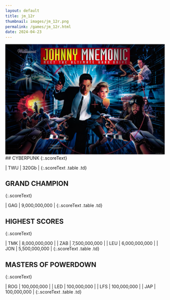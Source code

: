 ```yaml
---
layout: default
title: jm_12r
thumbnail: images/jm_12r.png
permalink: /games/jm_12r.html
date: 2024-04-23
---
```


<img src="../images/jm_12r.png" class="gameThumbnail img-fluid mx-auto align-middle">
## CYBERPUNK
{:.scoreText}

| TWU | 320Gb | 
{:.scoreText .table .td}

## GRAND CHAMPION
{:.scoreText}

| GAG | 9,000,000,000 | 
{:.scoreText .table .td}

## HIGHEST SCORES
{:.scoreText}

| TMK | 8,000,000,000 | 
| ZAB | 7,500,000,000 | 
| LEU | 6,000,000,000 | 
| JON | 5,500,000,000 | 
{:.scoreText .table .td}

## MASTERS OF POWERDOWN
{:.scoreText}

| ROG | 100,000,000 | 
| LED | 100,000,000 | 
| LFS | 100,000,000 | 
| JAP | 100,000,000 | 
{:.scoreText .table .td}
